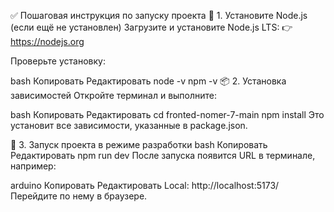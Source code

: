 ✅ Пошаговая инструкция по запуску проекта
🔧 1. Установите Node.js (если ещё не установлен)
Загрузите и установите Node.js LTS:
👉 https://nodejs.org

Проверьте установку:

bash
Копировать
Редактировать
node -v
npm -v
📦 2. Установка зависимостей
Откройте терминал и выполните:

bash
Копировать
Редактировать
cd fronted-nomer-7-main
npm install
Это установит все зависимости, указанные в package.json.

🚀 3. Запуск проекта в режиме разработки
bash
Копировать
Редактировать
npm run dev
После запуска появится URL в терминале, например:

arduino
Копировать
Редактировать
Local:   http://localhost:5173/
Перейдите по нему в браузере.
